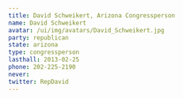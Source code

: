 ```yaml
---
title: David Schweikert, Arizona Congressperson
name: David Schweikert
avatar: /ui/img/avatars/David_Schweikert.jpg
party: republican
state: arizona
type: congressperson
lasthall: 2013-02-25
phone: 202-225-2190
never: 
twitter: RepDavid
---
```

